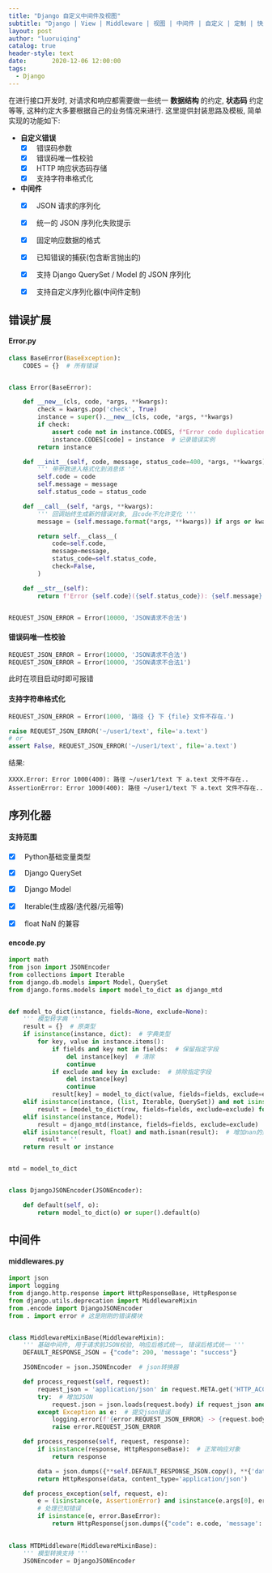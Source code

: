 ```yaml
---
title: "Django 自定义中间件及视图"
subtitle: "Django | View | Middleware | 视图 | 中间件 | 自定义 | 定制 | 快速开发"
layout: post
author: "luoruiqing"
catalog: true
header-style: text
date:       2020-12-06 12:00:00
tags:
  - Django
---
```





在进行接口开发时, 对请求和响应都需要做一些统一 **数据结构** 的约定, **状态码** 约定等等, 这种约定大多要根据自己的业务情况来进行. 这里提供封装思路及模板, 简单实现的功能如下:

- **自定义错误**
    + [x] &nbsp;&nbsp;错误码参数
    + [x] &nbsp;&nbsp;错误码唯一性校验
    + [x] &nbsp;&nbsp;HTTP 响应状态码存储
    + [x] &nbsp;&nbsp;支持字符串格式化
- **中间件**
    + [x] &nbsp;&nbsp;JSON 请求的序列化
    + [x] &nbsp;&nbsp;统一的 JSON 序列化失败提示
    + [x] &nbsp;&nbsp;固定响应数据的格式 
    + [x] &nbsp;&nbsp;已知错误的捕获(包含断言抛出的)
    + [x] &nbsp;&nbsp;支持 Django QuerySet / Model 的 JSON 序列化
    + [x] &nbsp;&nbsp;支持自定义序列化器(中间件定制)


## 错误扩展

#### Error.py

```py
class BaseError(BaseException):
    CODES = {}  # 所有错误


class Error(BaseError):

    def __new__(cls, code, *args, **kwargs):
        check = kwargs.pop('check', True)
        instance = super().__new__(cls, code, *args, **kwargs)
        if check:
            assert code not in instance.CODES, f"Error code duplication: {code}."
            instance.CODES[code] = instance  # 记录错误实例
        return instance

    def __init__(self, code, message, status_code=400, *args, **kwargs):
        ''' 带参数进入格式化到消息体 '''
        self.code = code
        self.message = message
        self.status_code = status_code

    def __call__(self, *args, **kwargs):
        ''' 回调始终生成新的错误对象, 且code不允许变化 '''
        message = (self.message.format(*args, **kwargs)) if args or kwargs else self.message

        return self.__class__(
            code=self.code,
            message=message,
            status_code=self.status_code,
            check=False,
        )

    def __str__(self):
        return f'Error {self.code}({self.status_code}): {self.message}.'


REQUEST_JSON_ERROR = Error(10000, 'JSON请求不合法')

```

#### 错误码唯一性校验

```py
REQUEST_JSON_ERROR = Error(10000, 'JSON请求不合法')
REQUEST_JSON_ERROR = Error(10000, 'JSON请求不合法1')
```

此时在项目启动时即可报错

#### 支持字符串格式化

```py
REQUEST_JSON_ERROR = Error(1000, '路径 {} 下 {file} 文件不存在.')

raise REQUEST_JSON_ERROR('~/user1/text', file='a.text')
# or
assert False, REQUEST_JSON_ERROR('~/user1/text', file='a.text')
```

结果:

```log
XXXX.Error: Error 1000(400): 路径 ~/user1/text 下 a.text 文件不存在..
AssertionError: Error 1000(400): 路径 ~/user1/text 下 a.text 文件不存在..
```

## 序列化器


#### 支持范围
+ [x] &nbsp;&nbsp;Python基础变量类型
+ [x] &nbsp;&nbsp;Django QuerySet
+ [x] &nbsp;&nbsp;Django Model
+ [x] &nbsp;&nbsp;Iterable(生成器/迭代器/元祖等)
+ [x] &nbsp;&nbsp;float NaN 的兼容


#### encode.py

```py
import math
from json import JSONEncoder
from collections import Iterable
from django.db.models import Model, QuerySet
from django.forms.models import model_to_dict as django_mtd


def model_to_dict(instance, fields=None, exclude=None):
    ''' 模型转字典 '''
    result = {}  # 原类型
    if isinstance(instance, dict):  # 字典类型
        for key, value in instance.items():
            if fields and key not in fields:  # 保留指定字段
                del instance[key]  # 清除
                continue
            if exclude and key in exclude:  # 排除指定字段
                del instance[key]
                continue
            result[key] = model_to_dict(value, fields=fields, exclude=exclude)  # 回调更新
    elif isinstance(instance, (list, Iterable, QuerySet)) and not isinstance(instance, str):  # 除字符类型的任何可迭代对象包含生成器
        result = [model_to_dict(row, fields=fields, exclude=exclude) for row in instance]  # 回调更新
    elif isinstance(instance, Model):
        result = django_mtd(instance, fields=fields, exclude=exclude)
    elif isinstance(result, float) and math.isnan(result):  # 增加nan的兼容逻辑
        result = ''
    return result or instance


mtd = model_to_dict


class DjangoJSONEncoder(JSONEncoder):

    def default(self, o):
        return model_to_dict(o) or super().default(o)

```


## 中间件


#### middlewares.py

```py
import json
import logging
from django.http.response import HttpResponseBase, HttpResponse
from django.utils.deprecation import MiddlewareMixin
from .encode import DjangoJSONEncoder
from . import error # 这是刚刚的错误模块


class MiddlewareMixinBase(MiddlewareMixin):
    ''' 基础中间件, 用于请求前JSON校验, 响应后格式统一, 错误后格式统一 '''
    DEFAULT_RESPONSE_JSON = {"code": 200, 'message': "success"}

    JSONEncoder = json.JSONEncoder  # json转换器

    def process_request(self, request):
        request_json = 'application/json' in request.META.get('HTTP_ACCEPT', '')
        try:  # 增加JSON
            request.json = json.loads(request.body) if request_json and request.body else {}
        except Exception as e:  # 提交json错误
            logging.error(f'{error.REQUEST_JSON_ERROR} -> {request.body}')
            raise error.REQUEST_JSON_ERROR

    def process_response(self, request, response):
        if isinstance(response, HttpResponseBase):  # 正常响应对象
            return response

        data = json.dumps({**self.DEFAULT_RESPONSE_JSON.copy(), **{'data': response}}, cls=self.JSONEncoder)
        return HttpResponse(data, content_type='application/json')

    def process_exception(self, request, e):
        e = (isinstance(e, AssertionError) and isinstance(e.args[0], error.BaseError) and e.args[0]) or e
        # 处理已知错误
        if isinstance(e, error.BaseError):
            return HttpResponse(json.dumps({"code": e.code, 'message': e.message}), status=e.status_code, content_type='application/json')
        

class MTDMiddleware(MiddlewareMixinBase):
    ''' 模型转换支持 '''
    JSONEncoder = DjangoJSONEncoder

```



